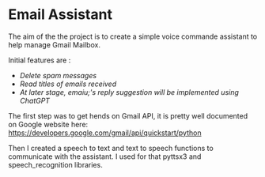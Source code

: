 # Email Assistant

The aim of the the project is to create a simple voice commande assistant to help manage Gmail Mailbox.

Initial features are :
- *Delete spam messages* 
- *Read titles of emails received*
- *At later stage, emaiu;'s reply suggestion will be implemented using ChatGPT*

The first step was to get hends on Gmail API, it is pretty well documented on Google website here: https://developers.google.com/gmail/api/quickstart/python

Then I created a speech to text and text to speech functions to communicate with the assistant.
I used for that pyttsx3 and speech_recognition libraries.